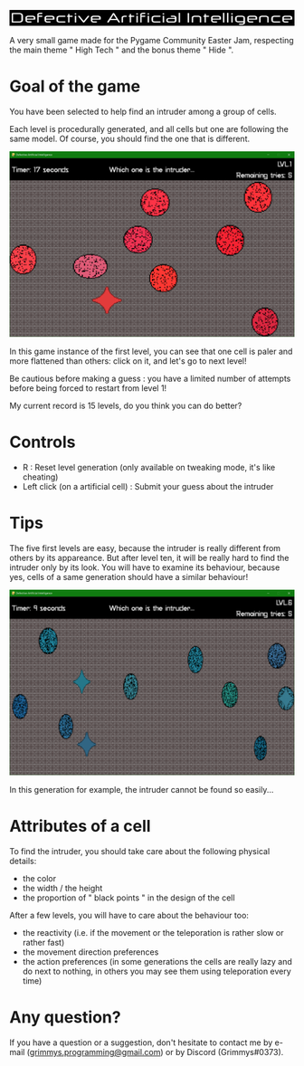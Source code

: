 ![Defective Artificial Intelligence](https://github.com/Grimmys/defectiveArtificialIntelligence/blob/main/screenshots/game_title.png)

A very small game made for the Pygame Community Easter Jam, respecting the main theme " High Tech " and the bonus theme " Hide ".

# Goal of the game

You have been selected to help find an intruder among a group of cells.

Each level is procedurally generated, and all cells but one are following the same model.
Of course, you should find the one that is different.

![An example of a game instance](https://github.com/Grimmys/defectiveArtificialIntelligence/blob/main/screenshots/game_in_progress.png)

In this game instance of the first level, you can see that one cell is paler and more flattened than others: click on it, and let's go to next level!

Be cautious before making a guess : you have a limited number of attempts before being forced to restart from level 1!

My current record is 15 levels, do you think you can do better? 

# Controls
* R : Reset level generation (only available on tweaking mode, it's like cheating)
* Left click (on a artificial cell) : Submit your guess about the intruder

 # Tips
 
 The five first levels are easy, because the intruder is really different from others by its appareance.
 But after level ten, it will be really hard to find the intruder only by its look. You will have to examine its behaviour, because yes, cells of a same generation should have a similar behaviour!
 
 ![An harder game instance](https://github.com/Grimmys/defectiveArtificialIntelligence/blob/main/screenshots/harder_generation.png)
 
 In this generation for example, the intruder cannot be found so easily...
 
 # Attributes of a cell
 
 To find the intruder, you should take care about the following physical details:
 
 * the color
 * the width / the height
 * the proportion of " black points " in the design of the cell
 
 After a few levels, you will have to care about the behaviour too:
 
 * the reactivity (i.e. if the movement or the teleporation is rather slow or rather fast)
 * the movement direction preferences
 * the action preferences (in some generations the cells are really lazy and do next to nothing, in others you may see them using teleporation every time)

# Any question?

If you have a question or a suggestion, don't hesitate to contact me by e-mail (grimmys.programming@gmail.com) or by Discord (Grimmys#0373).
